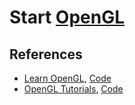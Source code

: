 # Start [OpenGL][]

[OpenGL]: https://www.opengl.org/

## References

* [Learn OpenGL](https://learnopengl.com/), [Code](https://github.com/JoeyDeVries/LearnOpenGL)
* [OpenGL Tutorials](http://www.opengl-tutorial.org/), [Code](https://github.com/opengl-tutorials/ogl)
